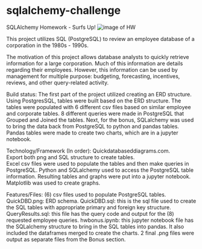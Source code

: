 # sqlalchemy-challenge
SQLAlchemy Homework - Surfs Up!
![image of HW](https://github.com/BPayne-216/sqlalchemy-challenge/blob/master/EmployeeSQL/logo.png)

This project utilizes SQL (PostgreSQL) to review an employee database of a corporation in the 1980s - 1990s.

The motivation of this project allows database analysts to quickly retrieve information for a large corporation.  Much of this information are details regarding their employees.  However, this information can be used by management for multiple purpose: budgeting, forecasting, incentives, reviews, and other query-related activity.

Build status: The first part of the project utilized creating an ERD structure.  Using PostgresSQL, tables were built based on the ERD structure.  The tables were populated with 6 different csv files based on similar employee and corporate tables.  8 different queries were made in PostgreSQL that Grouped and Joined the tables.  Next, for the bonus, SQLalchemy was used to bring the data back from PostgreSQL to python and pandas tables.  Pandas tables were made to create two charts, which are in a jupyter notebook.

Technology/Framework (In order): Quickdatabaseddiagrams.com.  
Export both png and SQL structure to create tables.  
Excel csv files were used to populate the tables and then make queries in PostgreSQL.
Python and SQLalchemy used to access the PostgreSQL table information.
Resulting tables and graphs were put into a jupyter notebook.  Matplotlib was used to create graphs.

Features/Files:
(6) csv files used to populate PostgreSQL tables.
QuickDBD.png: ERD schema.
QuickDBD.sql: this is the sql file used to create the SQL tables with appropriate primary and foreign key structure.
QueryResults.sql: this file has the query code and output for the (8) requested employee queries.
hwbonus.ipynb: this jupyter notebook file has the SQLalchemy structure to bring in the SQL tables into pandas.  It also included the dataframes merged to create the charts.
2 final .png files were output as separate files from the Bonus section.
